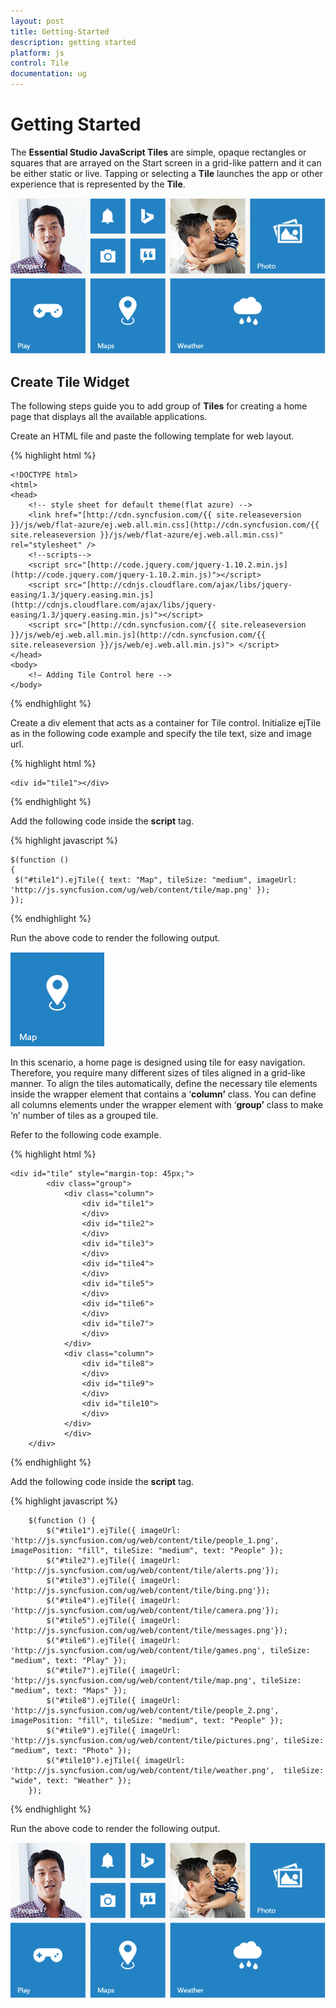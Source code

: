 ```yaml
---
layout: post
title: Getting-Started
description: getting started
platform: js
control: Tile
documentation: ug
---
```


# Getting Started

The **Essential Studio JavaScript Tiles** are simple, opaque rectangles or squares that are arrayed on the Start screen in a grid-like pattern and it can be either static or live. Tapping or selecting a **Tile** launches the app or other experience that is represented by the **Tile**.                                               

![](/js/Tile/Getting-Started_images/Getting-Started_img1.png)

## Create Tile Widget

The following steps guide you to add group of **Tiles** for creating a home page that displays all the available applications.

Create an HTML file and paste the following template for web layout.

{% highlight html %}

    <!DOCTYPE html>
    <html>
    <head>
        <!-- style sheet for default theme(flat azure) -->
        <link href="[http://cdn.syncfusion.com/{{ site.releaseversion }}/js/web/flat-azure/ej.web.all.min.css](http://cdn.syncfusion.com/{{ site.releaseversion }}/js/web/flat-azure/ej.web.all.min.css)" rel="stylesheet" />
        <!--scripts-->
        <script src="[http://code.jquery.com/jquery-1.10.2.min.js](http://code.jquery.com/jquery-1.10.2.min.js)"></script>
        <script src="[http://cdnjs.cloudflare.com/ajax/libs/jquery-easing/1.3/jquery.easing.min.js](http://cdnjs.cloudflare.com/ajax/libs/jquery-easing/1.3/jquery.easing.min.js)"></script>
        <script src="[http://cdn.syncfusion.com/{{ site.releaseversion }}/js/web/ej.web.all.min.js](http://cdn.syncfusion.com/{{ site.releaseversion }}/js/web/ej.web.all.min.js)"> </script>
    </head>
    <body>
        <!— Adding Tile Control here -->
    </body>

{% endhighlight %}



Create a div element that acts as a container for Tile control. Initialize ejTile as in the following code example and specify the tile text, size and image url.



{% highlight html %}

    <div id="tile1"></div>

{% endhighlight %}

Add the following code inside the **script** tag.

{% highlight javascript %}
 
    $(function ()
    {
     $("#tile1").ejTile({ text: "Map", tileSize: "medium", imageUrl: 'http://js.syncfusion.com/ug/web/content/tile/map.png' });
    });
 
{% endhighlight %}

Run the above code to render the following output. 

![](/js/Tile/Getting-Started_images/Getting-Started_img2.png)

In this scenario, a home page is designed using tile for easy navigation. Therefore, you require many different sizes of tiles aligned in a grid-like manner. To align the tiles automatically, define the necessary tile elements inside the wrapper element that contains a ‘**column’** class. You can define all columns elements under the wrapper element with ‘**group’** class to make ‘n’ number of tiles as a grouped tile.

Refer to the following code example.



{% highlight html %}
    
    <div id="tile" style="margin-top: 45px;">
            <div class="group">
                <div class="column">
                    <div id="tile1">
                    </div>
                    <div id="tile2">
                    </div>
                    <div id="tile3">
                    </div>
                    <div id="tile4">
                    </div>
                    <div id="tile5">
                    </div>
                    <div id="tile6">
                    </div>
                    <div id="tile7">
                    </div>   
                </div>
                <div class="column">
                    <div id="tile8">
                    </div>
                    <div id="tile9">
                    </div>
                    <div id="tile10">
                    </div>
                </div>
                </div>
        </div>
{% endhighlight %}

Add the following code inside the **script** tag.

{% highlight javascript %}

        $(function () {
            $("#tile1").ejTile({ imageUrl: 'http://js.syncfusion.com/ug/web/content/tile/people_1.png', imagePosition: "fill", tileSize: "medium", text: "People" });
            $("#tile2").ejTile({ imageUrl: 'http://js.syncfusion.com/ug/web/content/tile/alerts.png'});
            $("#tile3").ejTile({ imageUrl: 'http://js.syncfusion.com/ug/web/content/tile/bing.png'});
            $("#tile4").ejTile({ imageUrl: 'http://js.syncfusion.com/ug/web/content/tile/camera.png'});
            $("#tile5").ejTile({ imageUrl: 'http://js.syncfusion.com/ug/web/content/tile/messages.png'});
            $("#tile6").ejTile({ imageUrl: 'http://js.syncfusion.com/ug/web/content/tile/games.png', tileSize: "medium", text: "Play" });
            $("#tile7").ejTile({ imageUrl: 'http://js.syncfusion.com/ug/web/content/tile/map.png', tileSize: "medium", text: "Maps" });
            $("#tile8").ejTile({ imageUrl: 'http://js.syncfusion.com/ug/web/content/tile/people_2.png', imagePosition: "fill", tileSize: "medium", text: "People" });
            $("#tile9").ejTile({ imageUrl: 'http://js.syncfusion.com/ug/web/content/tile/pictures.png', tileSize: "medium", text: "Photo" });
            $("#tile10").ejTile({ imageUrl: 'http://js.syncfusion.com/ug/web/content/tile/weather.png',  tileSize: "wide", text: "Weather" });
        });
 
{% endhighlight %}



Run the above code to render the following output.

![](/js/Tile/Getting-Started_images/Getting-Started_img3.png)

